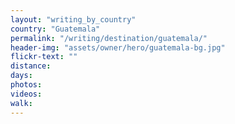 ```yaml
---
layout: "writing_by_country"
country: "Guatemala"
permalink: "/writing/destination/guatemala/"
header-img: "assets/owner/hero/guatemala-bg.jpg"
flickr-text: ""
distance:
days:
photos:
videos:
walk:
---
```


